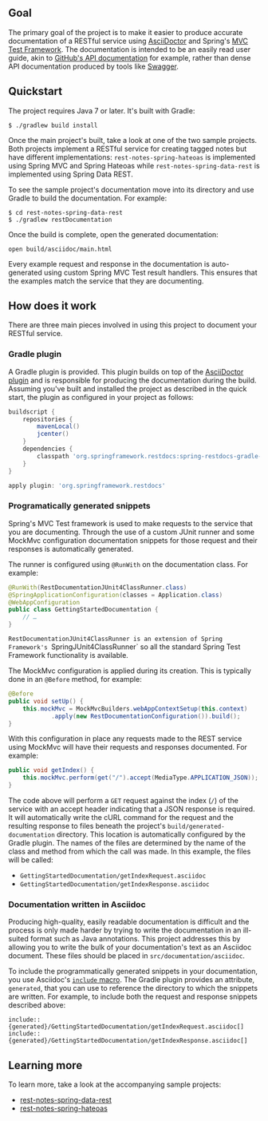 ## Goal

The primary goal of the project is to make it easier to produce accurate documentation
of a RESTful service using [AsciiDoctor][1] and Spring's [MVC Test Framework][2]. The
documentation is intended to be an easily read user guide, akin to [GitHub's API
documentation][3] for example, rather than dense API documentation produced by tools
like [Swagger][4].

## Quickstart

The project requires Java 7 or later. It's built with Gradle:

```
$ ./gradlew build install
```

Once the main project's built, take a look at one of the two sample projects. Both
projects implement a RESTful service for creating tagged notes but have different
implementations: `rest-notes-spring-hateoas` is implemented using Spring MVC and Spring
Hateoas while `rest-notes-spring-data-rest` is implemented using Spring Data REST.

To see the sample project's documentation move into its directory and use Gradle to
build the documentation. For example:

```
$ cd rest-notes-spring-data-rest
$ ./gradlew restDocumentation
```

Once the build is complete, open the generated documentation:

```
open build/asciidoc/main.html
```

Every example request and response in the documentation is auto-generated using custom
Spring MVC Test result handlers. This ensures that the examples match the service that
they are documenting.

## How does it work

There are three main pieces involved in using this project to document your RESTful
service.

### Gradle plugin

A Gradle plugin is provided. This plugin builds on top of the [AsciiDoctor plugin][5]
and is responsible for producing the documentation during the build. Assuming you've
built and installed the project as described in the quick start, the plugin as
configured in your project as follows:

```groovy
buildscript {
	repositories {
		mavenLocal()
		jcenter()
	}
	dependencies {
		classpath 'org.springframework.restdocs:spring-restdocs-gradle-plugin:0.1.0.BUILD-SNAPSHOT'
	}
}

apply plugin: 'org.springframework.restdocs'
```

### Programatically generated snippets

Spring's MVC Test framework is used to make requests to the service that you are
documenting. Through the use of a custom JUnit runner and some MockMvc configuration
documentation snippets for those request and their responses is automatically generated.

The runner is configured using `@RunWith` on the documentation class. For example:

```java
@RunWith(RestDocumentationJUnit4ClassRunner.class)
@SpringApplicationConfiguration(classes = Application.class)
@WebAppConfiguration
public class GettingStartedDocumentation {
	// …
}
```

`RestDocumentationJUnit4ClassRunner is an extension of Spring Framework's
`SpringJUnit4ClassRunner` so all the standard Spring Test Framework functionality is
available.

The MockMvc configuration is applied during its creation. This is typically done in
an `@Before` method, for example:

```java
@Before
public void setUp() {
	this.mockMvc = MockMvcBuilders.webAppContextSetup(this.context)
			.apply(new RestDocumentationConfiguration()).build();
}
```

With this configuration in place any requests made to the REST service using MockMvc
will have their requests and responses documented. For example:

```java
public void getIndex() {
	this.mockMvc.perform(get("/").accept(MediaType.APPLICATION_JSON));
}
```

The code above will perform a `GET` request against the index (`/`) of the service with
an accept header indicating that a JSON response is required. It will automatically
write the cURL command for the request and the resulting response to files beneath the
project's `build/generated-documentation` directory. This location is automatically
configured by the Gradle plugin. The names of the files are determined by the name of
the class and method from which the call was made. In this example, the files will be
called:

 - `GettingStartedDocumentation/getIndexRequest.asciidoc`
 - `GettingStartedDocumentation/getIndexResponse.asciidoc`

### Documentation written in Asciidoc

Producing high-quality, easily readable documentation is difficult and the process is
only made harder by trying to write the documentation in an ill-suited format such as
Java annotations. This project addresses this by allowing you to write the bulk of
your documentation's text as an Asciidoc document. These files should be placed in
`src/documentation/asciidoc`.

To include the programmatically generated snippets in your documentation, you use
Asciidoc's [`include` macro][6]. The Gradle plugin provides an attribute, `generated`,
that you can use to reference the directory to which the snippets are written. For
example, to include both the request and response snippets described above:

```
include::{generated}/GettingStartedDocumentation/getIndexRequest.asciidoc[]
include::{generated}/GettingStartedDocumentation/getIndexResponse.asciidoc[]
```

## Learning more

To learn more, take a look at the accompanying sample projects:

 - [rest-notes-spring-data-rest][7]
 - [rest-notes-spring-hateoas][8]


[1]: http://asciidoctor.org
[2]: http://docs.spring.io/spring-framework/docs/4.1.1.RELEASE/spring-framework-reference/html/testing.html#spring-mvc-test-framework
[3]: https://developer.github.com/v3/
[4]: http://swagger.io
[5]: http://plugins.gradle.org/plugin/org.asciidoctor.gradle.asciidoctor
[6]: http://www.methods.co.nz/asciidoc/userguide.html#_system_macros
[7]: rest-notes-spring-data-rest
[8]: rest-notes-spring-hateoas
